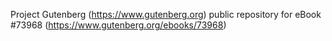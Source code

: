 Project Gutenberg (https://www.gutenberg.org) public repository for
eBook #73968 (https://www.gutenberg.org/ebooks/73968)

